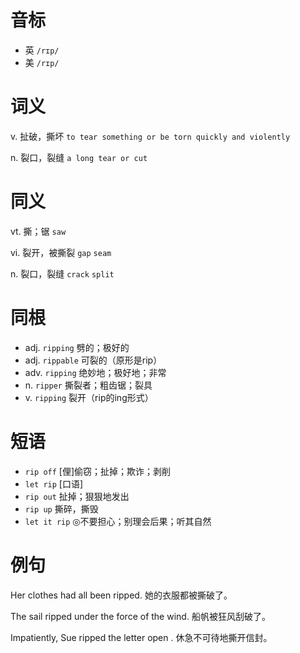 # 音标

- 英 `/rɪp/`
- 美 `/rɪp/`

# 词义

v. 扯破，撕坏
`to tear something or be torn quickly and violently`

n. 裂口，裂缝
`a long tear or cut`

# 同义

vt. 撕；锯
`saw`

vi. 裂开，被撕裂
`gap` `seam`

n. 裂口，裂缝
`crack` `split`

# 同根

- adj. `ripping` 劈的；极好的
- adj. `rippable` 可裂的（原形是rip）
- adv. `ripping` 绝妙地；极好地；非常
- n. `ripper` 撕裂者；粗齿锯；裂具
- v. `ripping` 裂开（rip的ing形式）

# 短语

- `rip off` [俚]偷窃；扯掉；欺诈；剥削
- `let rip` [口语]
- `rip out` 扯掉；狠狠地发出
- `rip up` 撕碎，撕毁
- `let it rip` ◎不要担心；别理会后果；听其自然

# 例句

Her clothes had all been ripped.
她的衣服都被撕破了。

The sail ripped under the force of the wind.
船帆被狂风刮破了。

Impatiently, Sue ripped the letter open .
休急不可待地撕开信封。


